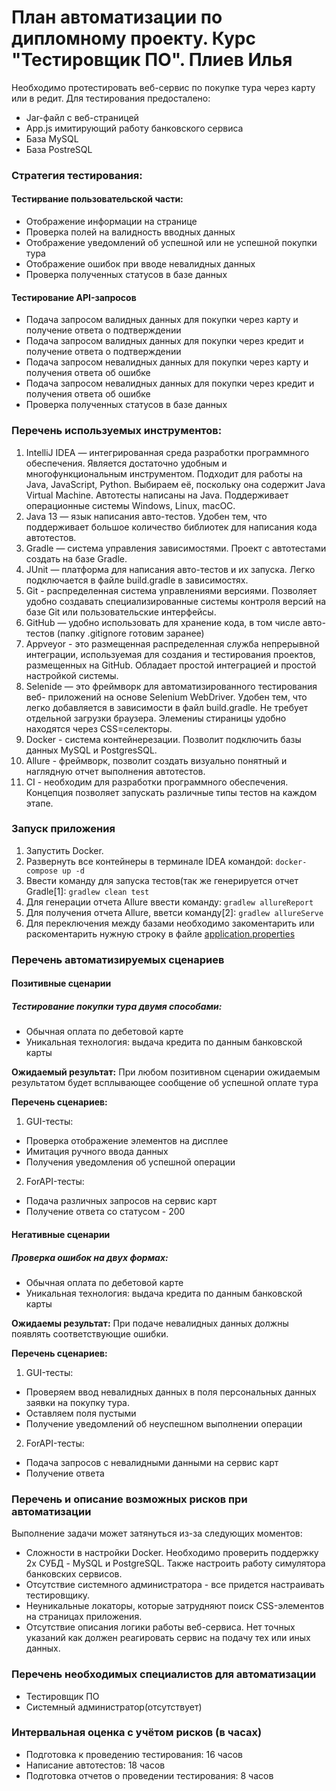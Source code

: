 # План автоматизации по дипломному проекту. Курс "Тестировщик ПО". Плиев Илья

Необходимо протестировать веб-сервис по покупке тура через карту или в редит. Для тестирования предосталено:
* Jar-файл c веб-страницей
* App.js имитирующий работу банковского сервиса
* База MySQL
* База PostreSQL

### Стратегия тестирования:
#### Тестирвание пользовательской части:
* Отображение информации на странице
* Проверка полей на валидность вводных данных
* Отображение уведомлений об успешной или не успешной покупки тура
* Отображение ошибок при вводе невалидных данных
* Проверка полученных статусов в базе данных

#### Тестирование API-запросов
* Подача запросом валидных данных для покупки через карту и получение ответа о подтверждении
* Подача запросом валидных данных для покупки через кредит и получение ответа о подтверждении
* Подача запросом невалидных данных для покупки через карту и получения ответа об ошибке
* Подача запросом невалидных данных для покупки через кредит и получения ответа об ошибке
* Проверка полученных статусов в базе данных

### Перечень используемых инструментов:
 1. IntelliJ IDEA — интегрированная среда разработки программного обеспечения. Является достаточно удобным
  и многофункциональным инструментом. Подходит для работы на Java, JavaScript, Python. 
  Выбираем её, поскольку она содержит Java Virtual Machine. Автотесты 
  написаны на Java. Поддерживает операционные системы Windows, 
  Linux, macOC.
  1. Java 13 — язык написания авто-тестов. Удобен тем, что поддерживает большое количество 
  библиотек для написания кода автотестов.
  1. Gradle — система управления зависимостями. Проект с автотестами 
  создать на базе Gradle. 
  1. JUnit — платформа для написания авто-тестов и их запуска. Легко подключается 
  в файле build.gradle в зависимостях.
  1. Git - распределенная система управлениями версиями. Позволяет удобно создавать 
  специализированные системы контроля версий на базе Git или пользовательские интерфейсы.
  1. GitHub — удобно использовать для хранение кода, в том числе авто-тестов 
  (папку .gitignore готовим заранее) 
  1. Appveyor - это размещенная распределенная служба непрерывной интеграции,
  используемая для создания и тестирования проектов, размещенных на GitHub. Обладает простой интеграцией и
  простой настройкой системы. 
  1. Selenide — это фреймворк для автоматизированного тестирования веб-
  приложений на основе Selenium WebDriver. Удобен тем, что легко добавляется в зависимости
  в файл build.gradle. Не требует отдельной загрузки браузера. Элемениы стираницы удобно находятся
  через CSS=селекторы.  
  1. Docker - система контейнерезации. Позволит подключить базы данных MySQL и PostgresSQL.
  1. Allure - фреймворк, позволит создать визуально понятный и наглядную отчет выполнения автотестов.
  1. CI - необходим для разработки программного обеспечения. Концепция позволяет запускать различные типы 
  тестов на каждом этапе.

### Запуск приложения

1. Запустить Docker.
1. Развернуть все контейнеры в терминале IDEA командой:
        ````
        docker-compose up -d
        ````
1. Ввести команду для запуска тестов(так же генерируется отчет Gradle[1]:
        ````
        gradlew clean test
        ````
1. Для генерации отчета Allure ввести команду:
        ````
        gradlew allureReport
        ````
1. Для получения отчета Allure, вветси команду[2]:
        ````
        gradlew allureServe
        ````
1. Для переключения между базами необходимо закоментарить или раскоментарить
нужную строку в файле [application.properties](https://github.com/Straiff20/Diplom/blob/master/application.properties)
### Перечень автоматизируемых сценариев

#### Позитивные сценарии

##### Тестирование покупки тура двумя способами:
* Обычная оплата по дебетовой карте
* Уникальная технология: выдача кредита по данным банковской карты

**Ожидаемый результат:**
 При любом позитивном сценарии ожидаемым результатом будет всплывающее сообщение об
 успешной оплате тура
 
 **Перечень сценариев:**
 1. GUI-тесты:
 * Проверка отображение элементов на дисплее
 * Имитация ручного ввода данных 
 * Получения уведомления об успешной операции

 2. ForAPI-тесты:
 * Подача различных запросов на сервис карт 
 * Получение ответа со статусом - 200
 
 #### Негативные сценарии
 
 ##### Проверка ошибок на двух формах:
 * Обычная оплата по дебетовой карте
 * Уникальная технология: выдача кредита по данным банковской карты
 
 **Ожидаемы результат:**
 При подаче невалидных данных должны появлять соответствующие ошибки.
 
 **Перечень сценариев:**
 1. GUI-тесты:
* Проверяем ввод невалидных данных в поля персональных данных заявки 
 на покупку тура.
 * Оставляем поля пустыми
 * Получение уведомлений об неуспешном выполнении операции
 
 2. ForAPI-тесты:
 * Подача запросов с невалидными данными на сервис карт
 * Получение ответа 

### Перечень и описание возможных рисков при автоматизации

Выполнение задачи может затянуться из-за следующих моментов:

* Сложности в настройки Docker. 
Необходимо проверить поддержку 2х СУБД - MySQL и PostgreSQL. 
Также настроить работу симулятора банковских сервисов.
* Отсутствие системного администратора - все придется настраивать тестировщику. 
* Неуникальные локаторы, которые затрудняют поиск CSS-элементов 
на страницах приложения.
* Отсутствие описания логики работы веб-сервиса. Нет точных указаний как должен реагировать
сервис на подачу тех или иных данных.

### Перечень необходимых специалистов для автоматизации

* Тестировщик ПО 
* Системный администратор(отсутствует)

### Интервальная оценка с учётом рисков (в часах)

* Подготовка к проведению тестирования: 16 часов
* Написание автотестов: 18 часов
* Подготовка отчетов о проведении тестирования: 8 часов
